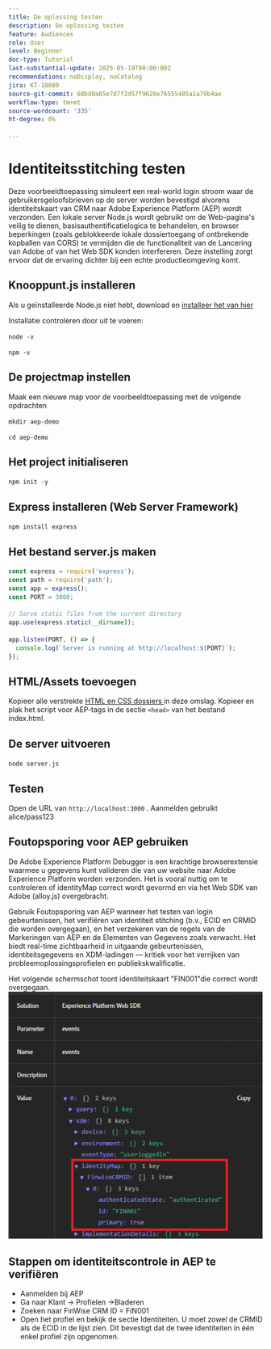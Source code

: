 ```yaml
---
title: De oplossing testen
description: De oplossing testen
feature: Audiences
role: User
level: Beginner
doc-type: Tutorial
last-substantial-update: 2025-05-19T00:00:00Z
recommendations: noDisplay, noCatalog
jira: KT-18089
source-git-commit: 68bd0a65e7d7f2d57f9620e76555485a1a79b4ae
workflow-type: tm+mt
source-wordcount: '335'
ht-degree: 0%

---
```


# Identiteitsstitching testen

Deze voorbeeldtoepassing simuleert een real-world login stroom waar de gebruikersgeloofsbrieven op de server worden bevestigd alvorens identiteitskaart van CRM naar Adobe Experience Platform (AEP) wordt verzonden. Een lokale server Node.js wordt gebruikt om de Web-pagina&#39;s veilig te dienen, basisauthentificatielogica te behandelen, en browser beperkingen (zoals geblokkeerde lokale dossiertoegang of ontbrekende kopballen van CORS) te vermijden die de functionaliteit van de Lancering van Adobe of van het Web SDK konden interfereren. Deze instelling zorgt ervoor dat de ervaring dichter bij een echte productieomgeving komt.

## Knooppunt.js installeren

Als u geïnstalleerde Node.js niet hebt, download en [ installeer het van hier ](https://nodejs.org/)

Installatie controleren door uit te voeren:

`node -v`

`npm -v`

## De projectmap instellen

Maak een nieuwe map voor de voorbeeldtoepassing met de volgende opdrachten

`mkdir aep-demo`

`cd aep-demo`

## Het project initialiseren

`npm init -y`

## Express installeren (Web Server Framework)

`npm install express`

## Het bestand server.js maken

```javascript
const express = require('express');
const path = require('path');
const app = express();
const PORT = 3000;

// Serve static files from the current directory
app.use(express.static(__dirname));

app.listen(PORT, () => {
  console.log(`Server is running at http://localhost:${PORT}`);
});
```

## HTML/Assets toevoegen

Kopieer alle verstrekte [ HTML en CSS dossiers ](assets/login-app-files.zip) in deze omslag. Kopieer en plak het script voor AEP-tags in de sectie `<head>` van het bestand index.html.

## De server uitvoeren

`node server.js`

## Testen

Open de URL van `http://localhost:3000` . Aanmelden gebruikt alice/pass123

## Foutopsporing voor AEP gebruiken

De Adobe Experience Platform Debugger is een krachtige browserextensie waarmee u gegevens kunt valideren die van uw website naar Adobe Experience Platform worden verzonden. Het is vooral nuttig om te controleren of identityMap correct wordt gevormd en via het Web SDK van Adobe (alloy.js) overgebracht.

Gebruik Foutopsporing van AEP wanneer het testen van login gebeurtenissen, het verifiëren van identiteit stitching (b.v., ECID en CRMID die worden overgegaan), en het verzekeren van de regels van de Markeringen van AEP en de Elementen van Gegevens zoals verwacht. Het biedt real-time zichtbaarheid in uitgaande gebeurtenissen, identiteitsgegevens en XDM-ladingen — kritiek voor het verrijken van probleemoplossingsprofielen en publiekskwalificatie.

Het volgende schermschot toont identiteitskaart &quot;FIN001&quot;die correct wordt overgegaan.
![ aep-debugger ](assets/aep-debugger.png)

## Stappen om identiteitscontrole in AEP te verifiëren

* Aanmelden bij AEP
* Ga naar Klant -> Profielen ->Bladeren
* Zoeken naar FinWise CRM ID = FIN001
* Open het profiel en bekijk de sectie Identiteiten. U moet zowel de CRMID als de ECID in de lijst zien.   Dit bevestigt dat de twee identiteiten in één enkel profiel zijn opgenomen.



